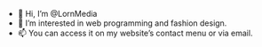 - 👋 Hi, I’m @LornMedia
- 👀 I’m interested in web programming and fashion design.
- 📫 You can access it on my website’s contact menu or via email.
